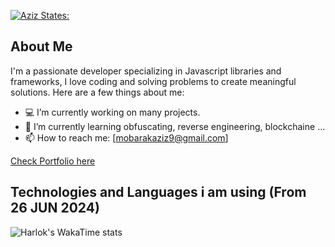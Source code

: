 <!---# Hi there, I'm Aziz Mobarak! 👋 --->
[![Aziz States: ](https://wakatime.com/badge/user/c0b53685-6211-4374-b412-40cc10ea4fd3.svg)](https://wakatime.com/@c0b53685-6211-4374-b412-40cc10ea4fd3)
## About Me
I'm a passionate developer specializing in Javascript libraries and frameworks, I love coding and solving problems to create meaningful solutions. Here are a few things about me:

- 💻 I’m currently working on many projects.
- 🌱 I’m currently learning obfuscating, reverse engineering, blockchaine ...
- 📫 How to reach me: [mobarakaziz9@gmail.com]


[Check Portfolio here](https://aziz-portfolio-rust.vercel.app)

<!---
## Skills
- Languages: JavaScript, Python, HTML/CSS, SQL
- Frameworks/Libraries: React, Node.js, Express.js
- Tools/Platforms: Git/GitHub, Docker, AWS

![GitHub Streak](https://streak-stats.demolab.com?user=azizmobarak&theme=dark&mode=weekly&card_width=700&card_height=250)]
![Aziz's GitHub stats](https://github-readme-stats.vercel.app/api?username=azizmobarak&show_icons=true&theme=transparent)
![Top Langs](https://github-readme-stats.vercel.app/api/top-langs/?username=azizmobarak&layout=compact&theme=transparent)
 -->
## Technologies and Languages i am using (From 26 JUN 2024)

![Harlok's WakaTime stats](https://github-readme-stats.vercel.app/api/wakatime?username=azizmobarak)
<!---
## Connect with Me
Let's connect and chat! You can find me on the following platforms:

- [GitHub](https://github.com/azizmobarak)
- [LinkedIn](https://www.linkedin.com/in/azizmobarak/)
- [Twitter](https://twitter.com/mobarakaziz95)

Feel free to reach out! 😊 -->
